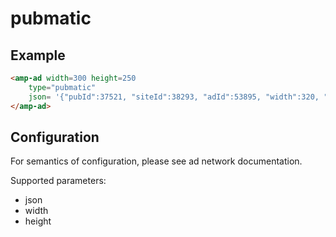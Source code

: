 <!---
Copyright 2015 The AMP HTML Authors. All Rights Reserved.

Licensed under the Apache License, Version 2.0 (the "License");
you may not use this file except in compliance with the License.
You may obtain a copy of the License at

  http://www.apache.org/licenses/LICENSE-2.0

Unless required by applicable law or agreed to in writing, software
distributed under the License is distributed on an "AS-IS" BASIS,
WITHOUT WARRANTIES OR CONDITIONS OF ANY KIND, either express or implied.
See the License for the specific language governing permissions and
limitations under the License.
-->

# pubmatic

## Example

```html
<amp-ad width=300 height=250
	type="pubmatic"
	json= '{"pubId":37521, "siteId":38293, "adId":53895, "width":320, "height":50}'>
</amp-ad>
```

## Configuration

For semantics of configuration, please see ad network documentation.

Supported parameters:

- json
- width
- height